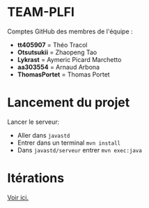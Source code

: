 

# TEAM-PLFI

Comptes GitHub des membres de l'équipe :

* **tt405907** = Théo Tracol
* **Otsutsukii** = Zhaopeng Tao
* **Lykrast** = Aymeric Picard Marchetto
* **aa303554** = Arnaud Arbona
* **ThomasPortet** = Thomas Portet

# Lancement du projet

Lancer le serveur:

* Aller dans `javastd`
* Entrer dans un terminal `mvn install`
* Dans `javastd/serveur` entrer `mvn exec:java`

# Itérations

[Voir ici.](documentation/iterations.md)
